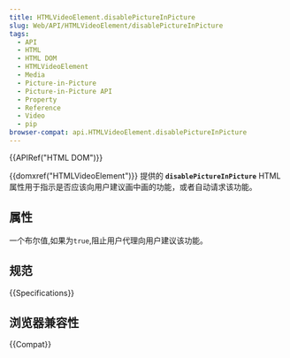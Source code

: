 ```yaml
---
title: HTMLVideoElement.disablePictureInPicture
slug: Web/API/HTMLVideoElement/disablePictureInPicture
tags:
  - API
  - HTML
  - HTML DOM
  - HTMLVideoElement
  - Media
  - Picture-in-Picture
  - Picture-in-Picture API
  - Property
  - Reference
  - Video
  - pip
browser-compat: api.HTMLVideoElement.disablePictureInPicture
---
```

{{APIRef("HTML DOM")}}

{{domxref("HTMLVideoElement")}} 提供的 **`disablePictureInPicture`** HTML 属性用于指示是否应该向用户建议画中画的功能，或者自动请求该功能。

## 属性

一个布尔值,如果为`true`,阻止用户代理向用户建议该功能。

## 规范

{{Specifications}}

## 浏览器兼容性

{{Compat}}
